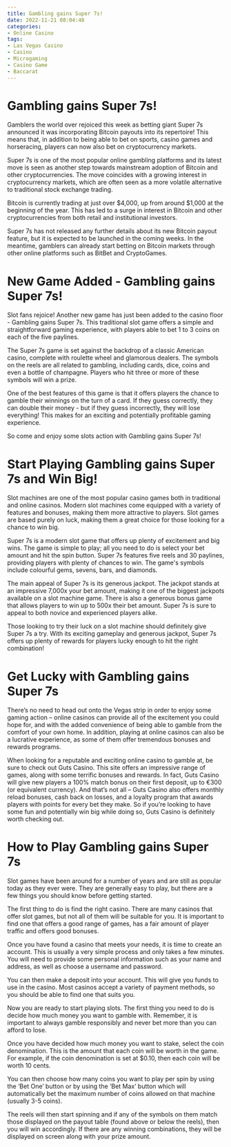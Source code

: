 ```yaml
---
title: Gambling gains Super 7s! 
date: 2022-11-21 08:04:48
categories:
- Online Casino
tags:
- Las Vegas Casino
- Casino
- Microgaming
- Casino Game
- Baccarat
---
```



#  Gambling gains Super 7s! 

Gamblers the world over rejoiced this week as betting giant Super 7s announced it was incorporating Bitcoin payouts into its repertoire! This means that, in addition to being able to bet on sports, casino games and horseracing, players can now also bet on cryptocurrency markets.

Super 7s is one of the most popular online gambling platforms and its latest move is seen as another step towards mainstream adoption of Bitcoin and other cryptocurrencies. The move coincides with a growing interest in cryptocurrency markets, which are often seen as a more volatile alternative to traditional stock exchange trading.

Bitcoin is currently trading at just over $4,000, up from around $1,000 at the beginning of the year. This has led to a surge in interest in Bitcoin and other cryptocurrencies from both retail and institutional investors.

Super 7s has not released any further details about its new Bitcoin payout feature, but it is expected to be launched in the coming weeks. In the meantime, gamblers can already start betting on Bitcoin markets through other online platforms such as BitBet and CryptoGames.

#  New Game Added - Gambling gains Super 7s! 

Slot fans rejoice! Another new game has just been added to the casino floor - Gambling gains Super 7s. This traditional slot game offers a simple and straightforward gaming experience, with players able to bet 1 to 3 coins on each of the five paylines.

The Super 7s game is set against the backdrop of a classic American casino, complete with roulette wheel and glamorous dealers. The symbols on the reels are all related to gambling, including cards, dice, coins and even a bottle of champagne. Players who hit three or more of these symbols will win a prize.

One of the best features of this game is that it offers players the chance to gamble their winnings on the turn of a card. If they guess correctly, they can double their money - but if they guess incorrectly, they will lose everything! This makes for an exciting and potentially profitable gaming experience.

So come and enjoy some slots action with Gambling gains Super 7s!

#  Start Playing Gambling gains Super 7s and Win Big! 

Slot machines are one of the most popular casino games both in traditional and online casinos. Modern slot machines come equipped with a variety of features and bonuses, making them more attractive to players. Slot games are based purely on luck, making them a great choice for those looking for a chance to win big.

Super 7s is a modern slot game that offers up plenty of excitement and big wins. The game is simple to play; all you need to do is select your bet amount and hit the spin button. Super 7s features five reels and 30 paylines, providing players with plenty of chances to win. The game's symbols include colourful gems, sevens, bars, and diamonds.

The main appeal of Super 7s is its generous jackpot. The jackpot stands at an impressive 7,000x your bet amount, making it one of the biggest jackpots available on a slot machine game. There is also a generous bonus game that allows players to win up to 500x their bet amount. Super 7s is sure to appeal to both novice and experienced players alike.

Those looking to try their luck on a slot machine should definitely give Super 7s a try. With its exciting gameplay and generous jackpot, Super 7s offers up plenty of rewards for players lucky enough to hit the right combination!

#  Get Lucky with Gambling gains Super 7s 

There’s no need to head out onto the Vegas strip in order to enjoy some gaming action – online casinos can provide all of the excitement you could hope for, and with the added convenience of being able to gamble from the comfort of your own home. In addition, playing at online casinos can also be a lucrative experience, as some of them offer tremendous bonuses and rewards programs.

When looking for a reputable and exciting online casino to gamble at, be sure to check out Guts Casino. This site offers an impressive range of games, along with some terrific bonuses and rewards. In fact, Guts Casino will give new players a 100% match bonus on their first deposit, up to €300 (or equivalent currency). And that’s not all – Guts Casino also offers monthly reload bonuses, cash back on losses, and a loyalty program that awards players with points for every bet they make. So if you’re looking to have some fun and potentially win big while doing so, Guts Casino is definitely worth checking out.

#  How to Play Gambling gains Super 7s

Slot games have been around for a number of years and are still as popular today as they ever were. They are generally easy to play, but there are a few things you should know before getting started.

The first thing to do is find the right casino. There are many casinos that offer slot games, but not all of them will be suitable for you. It is important to find one that offers a good range of games, has a fair amount of player traffic and offers good bonuses.

Once you have found a casino that meets your needs, it is time to create an account. This is usually a very simple process and only takes a few minutes. You will need to provide some personal information such as your name and address, as well as choose a username and password.

You can then make a deposit into your account. This will give you funds to use in the casino. Most casinos accept a variety of payment methods, so you should be able to find one that suits you.

Now you are ready to start playing slots. The first thing you need to do is decide how much money you want to gamble with. Remember, it is important to always gamble responsibly and never bet more than you can afford to lose.

Once you have decided how much money you want to stake, select the coin denomination. This is the amount that each coin will be worth in the game. For example, if the coin denomination is set at $0.10, then each coin will be worth 10 cents.

You can then choose how many coins you want to play per spin by using the ‘Bet One’ button or by using the ‘Bet Max’ button which will automatically bet the maximum number of coins allowed on that machine (usually 3-5 coins).

The reels will then start spinning and if any of the symbols on them match those displayed on the payout table (found above or below the reels), then you will win accordingly. If there are any winning combinations, they will be displayed on screen along with your prize amount.